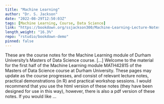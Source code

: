 ```yaml
---
title: "Machine Learning"
author: "Dr. S. Jackson"
date: "2022-08-29T12:50:03Z"
tags: [Machine Learning, Course, Data Science]
link: "https://bookdown.org/ssjackson300/Machine-Learning-Lecture-Notes/"
length_weight: "16.3%"
repo: "rstudio/bookdown-demo"
pinned: false
---
```


These are the course notes for the Machine Learning module of Durham University’s Masters of Data Science course. [...] Welcome to the material for the first half of the Machine Learning module MATH42815 of the Masters of Data Science course at Durham University. These pages may update as the course progresses, and consist of relevant lecture notes, practical demonstrations (in R) and practical workshop sessions. I would recommend that you use the html version of these notes (they have been designed for use in this way), however, there is also a pdf version of these notes. If you would like ...
